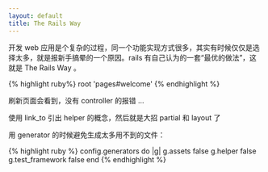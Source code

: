 ```yaml
---
layout: default
title: The Rails Way
---
```


开发 web 应用是个复杂的过程，同一个功能实现方式很多，其实有时候仅仅是选择太多，就是报新手搞晕的一个原因。rails 有自己认为的一套“最优的做法”，这就是 The Rails Way 。

{% highlight ruby%}
root 'pages#welcome'
{% endhighlight %}

刷新页面会看到，没有 controller 的报错 ...

使用 link_to 引出 helper 的概念，然后就是大招 partial 和 layout 了

用 generator 的时候避免生成太多用不到的文件：

{% highlight ruby %}
config.generators do |g|
    g.assets false
    g.helper false
    g.test_framework false
end
{% endhighlight %}
